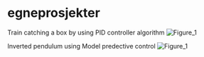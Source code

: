 # egneprosjekter


Train catching a box by using PID controller algorithm
![Figure_1](https://user-images.githubusercontent.com/48335933/162101129-1f2e3e6b-1de5-493a-8709-6e6cbd9801cf.png)

Inverted pendulum using Model predective control 
![Figure_1](https://user-images.githubusercontent.com/48335933/162101285-989ee804-b1d2-4ed9-91ff-1f5451faacf4.png)


